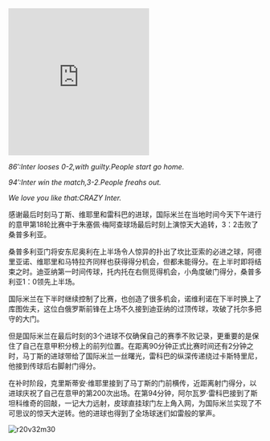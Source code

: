 <iframe height=293 width=280 frameborder=0 src="http://player.youku.com/embed/XMTg3MjU4MzI0" allowfullscreen></iframe>

_86′:Inter looses 0-2,with guilty.People start go home._

_94′:Inter win the match,3-2.People freahs out._

_We love you like that:CRAZY Inter._

感谢最后时刻马丁斯、维耶里和雷科巴的进球，国际米兰在当地时间今天下午进行的意甲第18轮比赛中于朱塞佩·梅阿查球场最后时刻上演惊天大追转，3：2击败了桑普多利亚。 

桑普多利亚门将安东尼奥利在上半场令人惊异的扑出了坎比亚索的必进之球，阿德里亚诺、维耶里和马特拉齐同样也获得得分机会，但都未能得分。在上半时即将结束之时。迪亚纳第一时间传球，托内托在右侧觅得机会，小角度破门得分，桑普多利亚1：0领先上半场。 

国际米兰在下半时继续控制了比赛，也创造了很多机会，诺维利诺在下半时换上了库图佐夫，这位白俄罗斯前锋在上场不久接到迪亚纳的过顶传球，攻破了托尔多把守的大门。 

但是国际米兰在最后时刻的3个进球不仅确保自己的赛季不败记录，更重要的是保住了自己在意甲积分榜上的前列位置。在距离90分钟正式比赛时间还有2分钟之时，马丁斯的进球带给了国际米兰一丝曙光，雷科巴的纵深传递绕过卡斯特里尼，他接到传球后右脚射门得分。 

在补时阶段，克里斯蒂安·维耶里接到了马丁斯的门前横传，近距离射门得分，以进球庆祝了自己在意甲的第200次出场。在第94分钟，阿尔瓦罗·雷科巴接到了斯坦科维奇的回敲，一记大力远射，皮球直挂球门左上角入网，为国际米兰实现了不可思议的惊天大逆转。他的进球也得到了全场球迷们如雷般的掌声。

![r20v32m30](http://interserverimage.b0.upaiyun.com/2005/r20v32m30.jpg_640)

